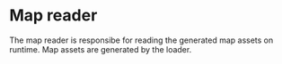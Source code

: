 # Map reader

The map reader is responsibe for reading the generated map assets on runtime. Map assets are generated by the loader.
